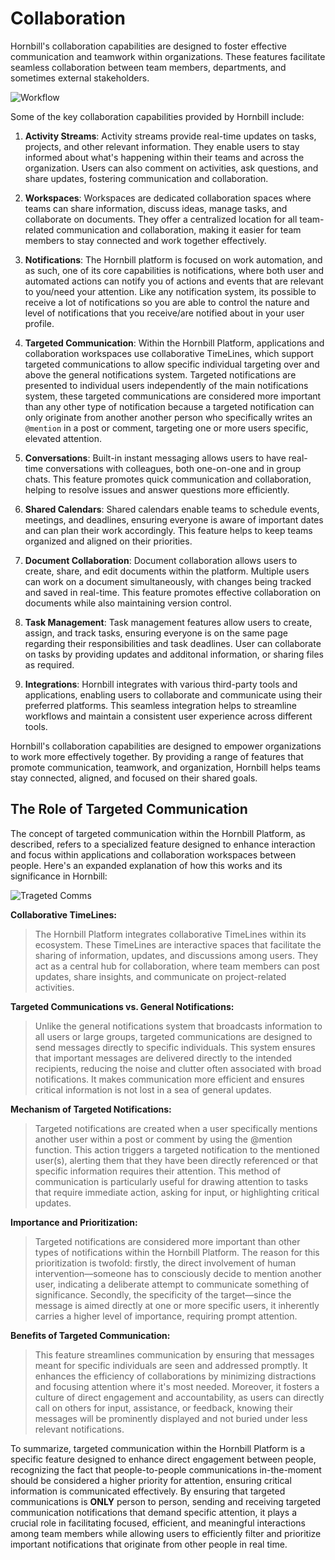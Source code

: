 # Collaboration

Hornbill's collaboration capabilities are designed to foster effective communication and teamwork within organizations. These features facilitate seamless collaboration between team members, departments, and sometimes external stakeholders. 


![Workflow](/_books/esp-fundamentals/core-capabilities/images/collab.png)


Some of the key collaboration capabilities provided by Hornbill include:

1. __Activity Streams__: Activity streams provide real-time updates on tasks, projects, and other relevant information. They enable users to stay informed about what's happening within their teams and across the organization. Users can also comment on activities, ask questions, and share updates, fostering communication and collaboration.

2. __Workspaces__: Workspaces are dedicated collaboration spaces where teams can share information, discuss ideas, manage tasks, and collaborate on documents. They offer a centralized location for all team-related communication and collaboration, making it easier for team members to stay connected and work together effectively.

3. __Notifications__: The Hornbill platform is focused on work automation, and as such, one of its core capabilities is notifications, where both user and automated actions can notify you of actions and events that are relevant to you/need your attention.  Like any notification system, its possible to receive a lot of notifications so you are able to control the nature and level of notifications that you receive/are notified about in your user profile. 

4. __Targeted Communication__: Within the Hornbill Platform, applications and collaboration workspaces use collaborative TimeLines, which support targeted communications to allow specific individual targeting over and above the general notifications system.  Targeted notifications are presented to individual users independently of the main notifications system, these targeted communications are considered more important than any other type of notification because a targeted notification can only originate from another another person who specifically writes an `@mention` in a post or comment, targeting one or more users specific, elevated attention.

5. __Conversations__: Built-in instant messaging allows users to have real-time conversations with colleagues, both one-on-one and in group chats. This feature promotes quick communication and collaboration, helping to resolve issues and answer questions more efficiently.

6. __Shared Calendars__: Shared calendars enable teams to schedule events, meetings, and deadlines, ensuring everyone is aware of important dates and can plan their work accordingly. This feature helps to keep teams organized and aligned on their priorities.

7. __Document Collaboration__: Document collaboration allows users to create, share, and edit documents within the platform. Multiple users can work on a document simultaneously, with changes being tracked and saved in real-time. This feature promotes effective collaboration on documents while also maintaining version control.

8. __Task Management__: Task management features allow users to create, assign, and track tasks, ensuring everyone is on the same page regarding their responsibilities and task deadlines. User can collaborate on tasks by providing updates and additonal information, or sharing files as required.

9. __Integrations__: Hornbill integrates with various third-party tools and applications, enabling users to collaborate and communicate using their preferred platforms. This seamless integration helps to streamline workflows and maintain a consistent user experience across different tools.

Hornbill's collaboration capabilities are designed to empower organizations to work more effectively together. By providing a range of features that promote communication, teamwork, and organization, Hornbill helps teams stay connected, aligned, and focused on their shared goals.


## The Role of Targeted Communication

The concept of targeted communication within the Hornbill Platform, as described, refers to a specialized feature designed to enhance interaction and focus within applications and collaboration workspaces between people.  Here's an expanded explanation of how this works and its significance in Hornbill:

![Trageted Comms](/_books/esp-fundamentals/core-capabilities/images/mentions.png)


__Collaborative TimeLines:__ 
> The Hornbill Platform integrates collaborative TimeLines within its ecosystem. These TimeLines are interactive spaces that facilitate the sharing of information, updates, and discussions among users. They act as a central hub for collaboration, where team members can post updates, share insights, and communicate on project-related activities.

__Targeted Communications vs. General Notifications:__
> Unlike the general notifications system that broadcasts information to all users or large groups, targeted communications are designed to send messages directly to specific individuals. This system ensures that important messages are delivered directly to the intended recipients, reducing the noise and clutter often associated with broad notifications. It makes communication more efficient and ensures critical information is not lost in a sea of general updates.

__Mechanism of Targeted Notifications:__
> Targeted notifications are created when a user specifically mentions another user within a post or comment by using the @mention function. This action triggers a targeted notification to the mentioned user(s), alerting them that they have been directly referenced or that specific information requires their attention. This method of communication is particularly useful for drawing attention to tasks that require immediate action, asking for input, or highlighting critical updates.

__Importance and Prioritization:__
> Targeted notifications are considered more important than other types of notifications within the Hornbill Platform. The reason for this prioritization is twofold: firstly, the direct involvement of human intervention—someone has to consciously decide to mention another user, indicating a deliberate attempt to communicate something of significance. Secondly, the specificity of the target—since the message is aimed directly at one or more specific users, it inherently carries a higher level of importance, requiring prompt attention.

__Benefits of Targeted Communication:__
> This feature streamlines communication by ensuring that messages meant for specific individuals are seen and addressed promptly. It enhances the efficiency of collaborations by minimizing distractions and focusing attention where it's most needed. Moreover, it fosters a culture of direct engagement and accountability, as users can directly call on others for input, assistance, or feedback, knowing their messages will be prominently displayed and not buried under less relevant notifications.

To summarize, targeted communication within the Hornbill Platform is a specific feature designed to enhance direct engagement between people, recognizing the fact that people-to-people communications in-the-moment should be considered a higher priority for attention, ensuring critical information is communicated effectively. By ensuring that targeted communications is __ONLY__ person to person, sending and receiving targeted communication notifications that demand specific attention, it plays a crucial role in facilitating focused, efficient, and meaningful interactions among team members while allowing users to efficiently filter and prioritize important notifications that originate from other people in real time.




